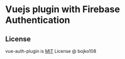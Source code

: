 # Vuejs plugin with Firebase Authentication


## License

vue-auth-plugin is [MIT](https://github.com/bojko108/vue-firebase-auth-plugin/tree/master/LICENSE) License @ bojko108
